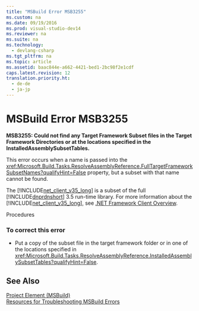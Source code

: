 ```yaml
---
title: "MSBuild Error MSB3255"
ms.custom: na
ms.date: 09/19/2016
ms.prod: visual-studio-dev14
ms.reviewer: na
ms.suite: na
ms.technology: 
  - devlang-csharp
ms.tgt_pltfrm: na
ms.topic: article
ms.assetid: baac844e-a662-4421-bed1-2bc98f2e1cdf
caps.latest.revision: 12
translation.priority.ht: 
  - de-de
  - ja-jp
---
```

# MSBuild Error MSB3255
**MSB3255: Could not find any Target Framework Subset files in the Target Framework Directories or at the locations specified in the InstalledAssemblySubsetTables.**  
  
 This error occurs when a name is passed into the <xref:Microsoft.Build.Tasks.ResolveAssemblyReference.FullTargetFrameworkSubsetNames?qualifyHint=False> property, but a subset with that name cannot be found.  
  
 The [!INCLUDE[net_client_v35_long](../vs140/includes/net_client_v35_long_md.md)] is a subset of the full [!INCLUDE[dnprdnshort](../vs140/includes/dnprdnshort_md.md)] 3.5 run-time library. For more information about the [!INCLUDE[net_client_v35_long](../vs140/includes/net_client_v35_long_md.md)], see [.NET Framework Client Overview](assetId:///f0219919-1f02-4588-8704-327a62fd91f1).  
  
 Procedures  
  
### To correct this error  
  
-   Put a copy of the subset file in the target framework folder or in one of the locations specified in <xref:Microsoft.Build.Tasks.ResolveAssemblyReference.InstalledAssemblySubsetTables?qualifyHint=False>.  
  
## See Also  
 [Project Element (MSBuild)](../vs140/Project-Element--MSBuild-.md)   
 [Resources for Troubleshooting MSBuild Errors](../vs140/Additional-MSBuild-Resources.md)